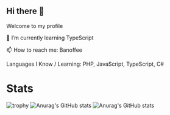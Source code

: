 ## Hi there 👋
Welcome to my profile

🌱 I’m currently learning TypeScript

📫 How to reach me: Banoffee

Languages I Know / Learning: PHP, JavaScript, TypeScript, C#

# Stats

![trophy](https://github-profile-trophy.vercel.app/?username=ThunPao&theme=onedark)
![Anurag's GitHub stats](https://github-readme-stats.vercel.app/api/top-langs/?username=ThunPao&show_icons=true&theme=radical)
![Anurag's GitHub stats](https://github-readme-stats.vercel.app/api?username=ThunPao&show_icons=true&theme=radical)
